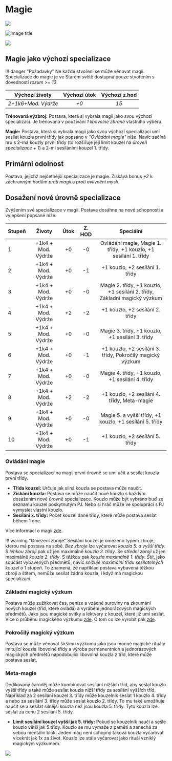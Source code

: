 # Magie

<img src="/assets/sep_line.png"/>

![Image title](/assets/OW/classes/Wizard.jpeg)

<img src="/assets/sep_line.png"/>

## Magie jako výchozí specializace

!!! danger "Požadavky"
    Ne každé stvoření se může věnovat magii. Specializace do magie je ve Starém světě dostupná pouze stvořením s dovedností *rozum >= 13*.

|   Výchozí životy    | Výchozí útok | Výchozí z.hod |
| :-----------------: | :----------: | :-----------: |
| *2+1k6+Mod. Výdrže* |     *+0*     |     *15*      |

**Trénovaná výzbroj:** Postava, která si vybrala magii jako svou výchozí specializaci. Je trénovaná v používání *1 libovolné zbraně* vlastního výběru.

**Magie:** Postava, která si vybrala magii jako svou výchozí specializaci umí sesílat kouzla první třídy jak popsáno v *"Ovládání magie"* níže. Navíc začíná hru s 2-ma kouzly první třídy (to rozšiřuje její limit kouzel na *úroveň specializace + 1*) a 2-mi sesíláními kouzel 1. třídy.

## Primární odolnost

Postava, jejichž nejčetnější specializace je magie. Získává bonus *+2* k záchranným hodům *proti magii* a *proti ovlivnění mysli*.

## Dosažení nové úrovně specializace

Zvýšením své specializace v magii. Postava dosáhne na nové schopnosti a vylepšení popsané níže.

| Stupeň |       Životy       | Útok | Z. HOD |                          Speciální                           |
| :----- | :----------------: | :--: | :----: | :----------------------------------------------------------: |
| 1      | +1k4 + Mod. Výdrže |  +0  |   -0   | Ovládání magie, Magie 1. třídy, +1 kouzlo, +1 sesílání 1. třídy |
| 2      | +1k4 + Mod. Výdrže |  +0  |   -1   |               +1 kouzlo, +2 sesílání 1. třídy                |
| 3      | +1k4 + Mod. Výdrže |  +0  |   -0   | Magie 2. třídy, +1 kouzlo, +1 sesílání 2. třídy, Základní magický výzkum |
| 4      | +1k4 + Mod. Výdrže |  +2  |   -2   |               +1 kouzlo, +2 sesílání 2. třídy                |
| 5      | +1k4 + Mod. Výdrže |  +0  |   -0   |       Magie 3. třídy, +1 kouzlo, +1 sesílání 3. třídy        |
| 6      | +1k4 + Mod. Výdrže |  +0  |   -1   |  +1 kouzlo, +2 sesílání 3. třídy, Pokročilý magický výzkum   |
| 7      | +1k4 + Mod. Výdrže |  +0  |   -0   |       Magie 4. třídy, +1 kouzlo, +1 sesílání 4. třídy        |
| 8      | +1k4 + Mod. Výdrže |  +2  |   -2   |         +1 kouzlo, +2 sesílání 4. třídy, Meta-magie          |
| 9      | +1k4 + Mod. Výdrže |  +0  |   -0   |   Magie 5. a vyšší třídy, +1 kouzlo, +1 sesílání 5. třídy    |
| 10     | +1k4 + Mod. Výdrže |  +0  |   -1   |               +1 kouzlo, +2 sesílání 5. třídy                |

### Ovládání magie

Postava se specializací na magii první úrovně se umí učit a sesílat kouzla první třídy.

- **Třída kouzel:** Určuje jak silná kouzla se postava může naučit.
- **Získání kouzla:** Postava se může naučit nové kouzlo s každým dosažením nové úrovně specializace. Kouzlo může být vybráno buď ze seznamu kouzel poskytnutým PJ. Nebo si hráč může ve spolupráci s PJ vymyslet vlastní kouzlo.
- **Sesílání x. třídy:** Počet kouzel dané třídy, které může postava seslat během 1 dne.

Více informací o magii [zde](/Starý%20svět%20%28Zasazení%29/magic/).

!!! warning "Omezení zbroje"
    Sesílání kouzel je omezeno typem zbroje, kterou má postava na sobě. *Bez zbroje* lze vyčarovat *kouzla 5. a vyšší třídy*. S *lehkou zbrojí* pak už jen maximálně *kouzla 3. třídy*. Se *střední zbrojí* už jen maximálně *kouzla 2. třídy*. S *těžkou* pak *kouzla maximálně 1. třídy*. *Štít*, jako součást vybavených předmětů, navíc *snižuje maximální třídu sesílatelných kouzel o 1 stupeň*. To znamená, že například postava vybavená těžkou zbrojí a štítem, nemůže sesílat žádná kouzla, i když má magickou specializaci.

### Základní magický výzkum

Postava může zužitkovat čas, peníze a vzácné suroviny na zkoumání nových kouzel (tříd, které ovládá) a vyrábění jednorázových magických předmětů. Jako jsou magické svitky a lektvary z kouzel, které již umí seslat. Více o průběhu magického výzkumu [zde](/Pravidla%20a%20procedury/Downtime/). O tom co lze vyrobit pak [zde](/Starý%20svět%20%28Zasazení%29/magic/).

### Pokročilý magický výzkum

Postava se může věnovat širšímu výzkumu jako jsou mocné magické rituály imitující kouzla libovolné třídy a výroba permanentních a jednorázových magických předmětů napodobující libovolná kouzla z tříd, které může postava seslat.

### Meta-magie

Dedikovaný čaroděj může kombinovat sesílání nižších tříd, aby seslal kouzlo vyšší třídy a také může sesílat kouzla nižší třídy za sesílání vyšších tříd. Například za 2 sesílání kouzel 3. třídy může kouzelník seslat 1 kouzlo 4. třídy a nebo za sesílání 3. třídy může seslat kouzlo 2. třídy. To mu také umožňuje naučit se a sesílat silnější kouzla než jsou kouzla 5. třídy. Tyto kouzla lze seslat za cenu 2 sesílání 5. třídy.

- **Limit sesílání kouzel vyšší jak 5. třídy:** Pokud se kouzelník naučí a sešle kouzlo větší jak 5.třídy. Kouzlo se mu vymaže z paměti a zanechá za sebou mentální blok. Jeden mág není schopný taková kouzla vyčarovat vícekrát jak 1x za život. Kouzlo lze stále vyčarovat jako rituál vzniklý magickým výzkumem.

<img src="/assets/sep_line.png"/>

